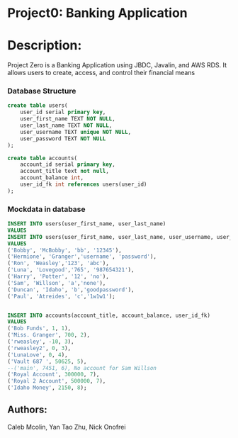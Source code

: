 # Project0: Banking Application

# Description:

Project Zero is a Banking Application using JBDC, Javalin, and AWS RDS. It allows users to create, access, and control their financial means

### Database Structure
```SQL
create table users(
	user_id serial primary key,
	user_first_name TEXT NOT NULL,
	user_last_name TEXT NOT NULL,
	user_username TEXT unique NOT NULL,
	user_password TEXT NOT NULL
);

create table accounts(
	account_id serial primary key,
	account_title text not null,
	account_balance int,
	user_id_fk int references users(user_id)
);
```
### Mockdata in database
```SQL
INSERT INTO users(user_first_name, user_last_name)
VALUES
INSERT INTO users(user_first_name, user_last_name, user_username, user_password)
VALUES
('Bobby', 'McBobby', 'bb', '12345'),
('Hermione', 'Granger','username', 'password'),
('Ron', 'Weasley','123', 'abc'),
('Luna', 'Lovegood','765', '987654321'),
('Harry', 'Potter', '12', 'no'),
('Sam', 'Willson', 'a','none'),
('Duncan', 'Idaho', 'b','goodpassword'),
('Paul', 'Atreides', 'c','1w1w1');


INSERT INTO accounts(account_title, account_balance, user_id_fk)
VALUES
('Bob Funds', 1, 1),
('Miss. Granger', 700, 2),
('rweasley', -10, 3),
('rweasley2', 0, 3),
('LunaLove', 0, 4),
('Vault 687 ', 50625, 5),
--('main', 7451, 6), No account for Sam Willson
('Royal Account', 300000, 7),
('Royal 2 Account', 500000, 7),
('Idaho Money', 2150, 8);
```

## Authors:
Caleb Mcolin, Yan Tao Zhu, Nick Onofrei
